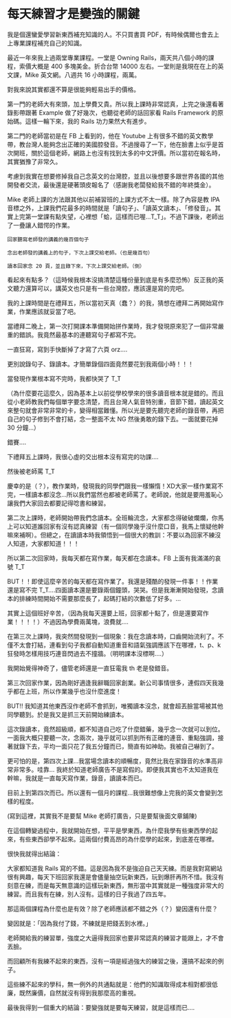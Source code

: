 # 每天練習才是變強的關鍵

我是個還蠻愛學習新東西補充知識的人。不只買書買 PDF，有時候偶爾也會去上上專業課程補充自己的知識。

最近一年來我上過兩堂專業課程。一堂是 Owning Rails，兩天共八個小時的課程，索價大概是 400 多塊美金。折合台幣 14000 左右。一堂則是我現在在上的英文課，Mike 英文網。八週共 16 小時課程，兩萬。

對我來說其實都還不算是很能夠輕易出手的價格。

第一門的老師大有來頭，加上學費又貴。所以我上課時非常認真，上完之後還看著錄影帶跟著 Example 做了好幾次，也聽從老師的話回家看 Rails Framework 的原始碼。這樣一輪下來，我的 Rails 功力果然大有進步。

第二門的老師當初是在 FB 上看到的，他在 Youtube 上有很多不錯的英文教學帶，教台灣人能夠念出正確的美國腔發音。不過搜尋了一下，他在臉書上似乎是首次開班，關於這個老師，網路上也沒有找到太多的中文評價。所以當初在報名時，其實猶豫了非常久。

考慮到我實在想要修掉我自己念英文的台灣腔，並且以後想要多跟世界各國的其他開發者交流，最後還是硬著頭皮報名了（感謝我老闆發給我不錯的年終獎金）。

Mike 老師上課的方法跟其他以前補習班的上課方式不太一樣。除了內容是教 IPA 音標之外，上課我們花最多的時間就是「讀句子」、「讀英文讀本」、「修發音」。其實上完第一堂課有點失望，心裡想「蛤，這樣而已喔…T_T」。不過下課後，老師出了一疊讓人錯愕的作業。

    回家聽寫老師發的講義的幾百個句子

    念出老師發的講義上的句子，下次上課交給老師。（也是幾百句）

    讀本回家念 20 頁，並且錄下來，下次上課交給老師。（倒）

看起來有點多？（這時候我根本沒搞清楚這種份量到底是有多麼恐怖）反正我的英文聽力還算可以，講英文也只是有一些台灣腔，應該還是寫的完吧。

我的上課時間是在禮拜五，所以當初天真（蠢？）的我，猜想在禮拜二再開始寫作業，作業應該就妥當了吧。

當禮拜二晚上，第一次打開課本準備開始拼作業時，我才發現原來犯了一個非常嚴重的錯誤。我竟然最基本的連聽寫句子都寫不完。

一直狂寫，寫到手快斷掉了才寫了六頁 orz….

更別說錄句子、錄讀本。才簡單錄個四面竟然要花到我兩個小時！！！

當發現作業根本寫不完時，我都快哭了 T_T

（為什麼要花這麼久，因為基本上以前從學校學來的很多讀音根本就是錯的。而且從小老師教我們每個單字要念清楚，而且台灣人氣音特別重，音節下錯，讀起英文來整句就會非常非常的卡，變得相當難懂。所以光是要先聽完老師的錄音帶，再把自己的句子修到不會打結，念一整面不太 NG 然後勇敢的錄下去。一面就要花掉 30 分鐘…）

錯賽….

下禮拜五上課時，我很心虛的交出根本沒有寫完的功課….

然後被老師罵 T_T

慶幸的是（？），教作業時，發現我的同學們跟我一樣懶惰！XD大家一樣作業寫不完，一樣讀本都沒念…所以我們當然也都被老師罵了。老師說，他就是要用羞恥心讓我們大家回去都要記得唸書和練習。

第二次上課時，老師開始帶我們念讀本。全班輪流念，大家都念得破破爛爛，你馬上可以知道誰回家有沒有認真練習（有一個同學幾乎沒什麼口音，我馬上懷疑他幹嘛來補啊）。但總之，在讀讀本時我領悟到一個很大的教訓：不要以為回家不練沒人知道，大家都知道！！！

所以第二次回家時，我每天都在寫作業，每天都在念讀本。FB 上面有我滿滿的哀號 T_T

BUT！！即使這麼辛苦的每天都在寫作業了。我還是殘酷的發現一件事！！作業還是寫不完 T_T….四面讀本還是要錄兩個鐘頭，哭哭。但是我漸漸開始發現，念讀本的排練時間開始不需要那麼長了，起碼打結的次數低了好多。…

其實上這個班好辛苦，（因為我每天還要上班，回家都十點了，但是還要寫作業！！！！）不過因為學費兩萬塊，浪費就….

在第三次上課時，我突然間發現到一個現象：我在念讀本時，口齒開始流利了。不僅不太會打結，連看到句子我都自動知道重音和語氣強調應該下在哪裡，t、p、k 狂發時怎樣用技巧連音閃過去不撞牆。（明明課本沒標啊….）

我開始覺得神奇了，儘管老師還是一直狂電我 th 老是發錯音。

第三次回家作業，因為剛好適逢我辭職回家創業。新公司事情很多，連假四天我幾乎都在上班，所以作業幾乎也沒什麼進度！

BUT!! 我知道其他東西沒作老師不會抓到，唯獨讀本沒念，就會超丟臉當場被其他同學聽到。於是我又是抓三天前開始練讀本。

這次錄讀本，竟然超級順，都不知道自己吃了什麼錯藥，幾乎念一次就可以到位。一面我大概只要聽一次，念兩次，幾乎就可以抓到所有正確的連音、重點強調，接著就錄下去，平均一面只花了我五分鐘而已，簡直有如神助。我被自己嚇到了。

更可怕的是，第四次上課…我當場念讀本的順暢度，竟然比我在家錄音的水準高非常非常多。哇靠… 我終於知道老師廣告不是寫假的。即便我其實也不太知道我在幹嘛，我就是一直每天寫作業，錄音，讀讀本而已。

目前上到第四次而已。所以還有一個月的課程…我很難想像上完我的英文會變到怎樣的程度。

(寫到這裡，其實我不是要幫 Mike 老師打廣告，只是要幫後面文章鋪陳)

在這個轉變過程中，我就開始在想，平平是學東西，為什麼我學有些東西學的起來，有些東西卻學不起來。這兩個付費高昂的為什麼學的起來，到底差在哪裡。

很快我就得出結論：

大家都知道我 Rails 寫的不錯。這是因為我不是強迫自己天天練。而是我對寫網站很有興趣，每天下班回家我還是會儘量抽空玩新東西，玩到爆肝再所不惜。我沒有刻意在練，而是每天無意識的這樣玩新東西，無形當中其實就是一種強度非常大的練習。而且我有在練，別人沒有。這樣的日子我過了四五年。

那這兩個課程為什麼也是有效？除了老師應該都不錯之外（？）變因還有什麼？

變因就是：「因為我付了錢，不練就是把錢丟到水裡。」

老師開給我的練習單，強度之大逼得我回家也要非常認真的練習才能跟上，才不會丟臉。

而回顧所有我練不起來的東西，沒有一項是經過強大的練習之後，還搞不起來的例子。

這些練不起來的學科，無一例外的共通點就是：他們的知識取得成本相對都很低廉，既然廉價，自然就沒有得到我那麼高的重視。

最後我得到一個重大的結論：要變強就是要每天練習，就是這樣而已….
